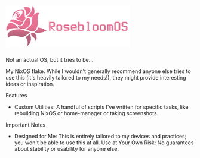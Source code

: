<div align="left">
	<h1> 
		<img src="logo.png" width=333>
	</h1>
</div>

Not an actual OS, but it tries to be...

My NixOS flake. While I wouldn't generally recommend anyone else tries to use this (it's heavily tailored to my needs!), they might provide interesting ideas or inspiration.

Features <ul>
<li>Custom Utilities: A handful of scripts I've written for specific tasks, like rebuilding NixOS or home-manager or taking screenshots.</li>
</ul>

Important Notes  <ul>
<li>Designed for Me: This is entirely tailored to my devices and practices; you won't be able to use this at all.
    Use at Your Own Risk: No guarantees about stability or usability for anyone else.</li>
</ul>
